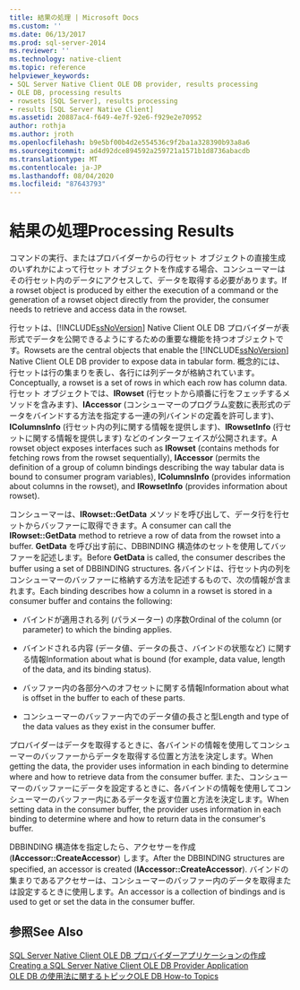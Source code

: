 ```yaml
---
title: 結果の処理 | Microsoft Docs
ms.custom: ''
ms.date: 06/13/2017
ms.prod: sql-server-2014
ms.reviewer: ''
ms.technology: native-client
ms.topic: reference
helpviewer_keywords:
- SQL Server Native Client OLE DB provider, results processing
- OLE DB, processing results
- rowsets [SQL Server], results processing
- results [SQL Server Native Client]
ms.assetid: 20887ac4-f649-4e7f-92e6-f929e2e70952
author: rothja
ms.author: jroth
ms.openlocfilehash: b9e5bf00b4d2e554536c9f2ba1a328390b93a8a6
ms.sourcegitcommit: ad4d92dce894592a259721a1571b1d8736abacdb
ms.translationtype: MT
ms.contentlocale: ja-JP
ms.lasthandoff: 08/04/2020
ms.locfileid: "87643793"
---
```

# <a name="processing-results"></a><span data-ttu-id="7e63e-102">結果の処理</span><span class="sxs-lookup"><span data-stu-id="7e63e-102">Processing Results</span></span>
  <span data-ttu-id="7e63e-103">コマンドの実行、またはプロバイダーからの行セット オブジェクトの直接生成のいずれかによって行セット オブジェクトを作成する場合、コンシューマーはその行セット内のデータにアクセスして、データを取得する必要があります。</span><span class="sxs-lookup"><span data-stu-id="7e63e-103">If a rowset object is produced by either the execution of a command or the generation of a rowset object directly from the provider, the consumer needs to retrieve and access data in the rowset.</span></span>  
  
 <span data-ttu-id="7e63e-104">行セットは、[!INCLUDE[ssNoVersion](../../includes/ssnoversion-md.md)] Native Client OLE DB プロバイダーが表形式でデータを公開できるようにするための重要な機能を持つオブジェクトです。</span><span class="sxs-lookup"><span data-stu-id="7e63e-104">Rowsets are the central objects that enable the [!INCLUDE[ssNoVersion](../../includes/ssnoversion-md.md)] Native Client OLE DB provider to expose data in tabular form.</span></span> <span data-ttu-id="7e63e-105">概念的には、行セットは行の集まりを表し、各行には列データが格納されています。</span><span class="sxs-lookup"><span data-stu-id="7e63e-105">Conceptually, a rowset is a set of rows in which each row has column data.</span></span> <span data-ttu-id="7e63e-106">行セット オブジェクトでは、**IRowset** (行セットから順番に行をフェッチするメソッドを含みます)、**IAccessor** (コンシューマーのプログラム変数に表形式のデータをバインドする方法を指定する一連の列バインドの定義を許可します)、**IColumnsInfo** (行セット内の列に関する情報を提供します)、**IRowsetInfo** (行セットに関する情報を提供します) などのインターフェイスが公開されます。</span><span class="sxs-lookup"><span data-stu-id="7e63e-106">A rowset object exposes interfaces such as **IRowset** (contains methods for fetching rows from the rowset sequentially), **IAccessor** (permits the definition of a group of column bindings describing the way tabular data is bound to consumer program variables), **IColumnsInfo** (provides information about columns in the rowset), and **IRowsetInfo** (provides information about rowset).</span></span>  
  
 <span data-ttu-id="7e63e-107">コンシューマーは、**IRowset::GetData** メソッドを呼び出して、データ行を行セットからバッファーに取得できます。</span><span class="sxs-lookup"><span data-stu-id="7e63e-107">A consumer can call the **IRowset::GetData** method to retrieve a row of data from the rowset into a buffer.</span></span> <span data-ttu-id="7e63e-108">**GetData** を呼び出す前に、DBBINDING 構造体のセットを使用してバッファーを記述します。</span><span class="sxs-lookup"><span data-stu-id="7e63e-108">Before **GetData** is called, the consumer describes the buffer using a set of DBBINDING structures.</span></span> <span data-ttu-id="7e63e-109">各バインドは、行セット内の列をコンシューマーのバッファーに格納する方法を記述するもので、次の情報が含まれます。</span><span class="sxs-lookup"><span data-stu-id="7e63e-109">Each binding describes how a column in a rowset is stored in a consumer buffer and contains the following:</span></span>  
  
-   <span data-ttu-id="7e63e-110">バインドが適用される列 (パラメーター) の序数</span><span class="sxs-lookup"><span data-stu-id="7e63e-110">Ordinal of the column (or parameter) to which the binding applies.</span></span>  
  
-   <span data-ttu-id="7e63e-111">バインドされる内容 (データ値、データの長さ、バインドの状態など) に関する情報</span><span class="sxs-lookup"><span data-stu-id="7e63e-111">Information about what is bound (for example, data value, length of the data, and its binding status).</span></span>  
  
-   <span data-ttu-id="7e63e-112">バッファー内の各部分へのオフセットに関する情報</span><span class="sxs-lookup"><span data-stu-id="7e63e-112">Information about what is offset in the buffer to each of these parts.</span></span>  
  
-   <span data-ttu-id="7e63e-113">コンシューマーのバッファー内でのデータ値の長さと型</span><span class="sxs-lookup"><span data-stu-id="7e63e-113">Length and type of the data values as they exist in the consumer buffer.</span></span>  
  
 <span data-ttu-id="7e63e-114">プロバイダーはデータを取得するときに、各バインドの情報を使用してコンシューマーのバッファーからデータを取得する位置と方法を決定します。</span><span class="sxs-lookup"><span data-stu-id="7e63e-114">When getting the data, the provider uses information in each binding to determine where and how to retrieve data from the consumer buffer.</span></span> <span data-ttu-id="7e63e-115">また、コンシューマーのバッファーにデータを設定するときに、各バインドの情報を使用してコンシューマーのバッファー内にあるデータを返す位置と方法を決定します。</span><span class="sxs-lookup"><span data-stu-id="7e63e-115">When setting data in the consumer buffer, the provider uses information in each binding to determine where and how to return data in the consumer's buffer.</span></span>  
  
 <span data-ttu-id="7e63e-116">DBBINDING 構造体を指定したら、アクセサーを作成 (**IAccessor::CreateAccessor**) します。</span><span class="sxs-lookup"><span data-stu-id="7e63e-116">After the DBBINDING structures are specified, an accessor is created (**IAccessor::CreateAccessor**).</span></span> <span data-ttu-id="7e63e-117">バインドの集まりであるアクセサーは、コンシューマーのバッファー内のデータを取得または設定するときに使用します。</span><span class="sxs-lookup"><span data-stu-id="7e63e-117">An accessor is a collection of bindings and is used to get or set the data in the consumer buffer.</span></span>  
  
## <a name="see-also"></a><span data-ttu-id="7e63e-118">参照</span><span class="sxs-lookup"><span data-stu-id="7e63e-118">See Also</span></span>  
 <span data-ttu-id="7e63e-119">[SQL Server Native Client OLE DB プロバイダーアプリケーションの作成](creating-a-sql-server-native-client-ole-db-provider-application.md) </span><span class="sxs-lookup"><span data-stu-id="7e63e-119">[Creating a SQL Server Native Client OLE DB Provider Application](creating-a-sql-server-native-client-ole-db-provider-application.md) </span></span>  
 [<span data-ttu-id="7e63e-120">OLE DB の使用法に関するトピック</span><span class="sxs-lookup"><span data-stu-id="7e63e-120">OLE DB How-to Topics</span></span>](../native-client-ole-db-how-to/ole-db-how-to-topics.md)  
  
  
